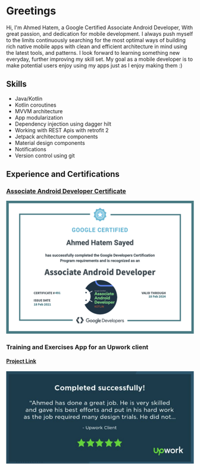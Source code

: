 # Greetings 
Hi, I'm Ahmed Hatem, a Google Certified Associate Android Developer, With great passion, and dedication for mobile development. I always push myself to the limits continuously searching for the most optimal ways of building rich native mobile apps with clean and efficient architecture in mind using the latest tools, and patterns. I look forward to learning something new everyday, further improving my skill set. My goal as a mobile developer is to make potential users enjoy using my apps just as I enjoy making them :)

## Skills
* Java/Kotlin
* Kotlin coroutines
* MVVM architecture
* App modularization
* Dependency injection using dagger hilt
* Working with REST Apis with retrofit 2
* Jetpack architecture components
* Material design components
* Notifications
* Version control using git


## Experience and Certifications
### [Associate Android Developer Certificate](https://www.credential.net/4feb7099-9e4f-4de9-a4c9-c18a9dcff090?key=b2cfc8ceb09e547178a5308489e4acdcabf00aafcae4402bec0a9ecad838c87a)
![Associate Android Developer Certificate](https://raw.githubusercontent.com/Ahmed-HS/Ahmed-HS/main/Associate%20Android%20Developer%20Certificate.png)

### Training and Exercises App for an Upwork client
#### [Project Link](https://github.com/Ahmed-HS/TrainingApp)
![Client Review](https://raw.githubusercontent.com/Ahmed-HS/Ahmed-HS/main/Upwork%20Review.png)

